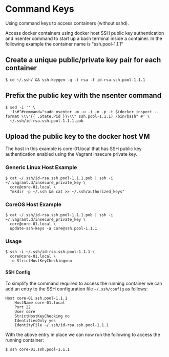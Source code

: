 # Command Keys

Using command keys to access containers (without sshd).

Access docker containers using docker host SSH public key authentication and nsenter command to start up a bash terminal inside a container. In the following example the container name is "ssh.pool-1.1.1"

## Create a unique public/private key pair for each container

```
$ cd ~/.ssh/ && ssh-keygen -q -t rsa -f id-rsa.ssh.pool-1.1.1
```

## Prefix the public key with the nsenter command

```
$ sed -i '' \
  '1s#^#command="sudo nsenter -m -u -i -n -p -t $(docker inspect --format \\\"{{ .State.Pid }}\\\" ssh.pool-1.1.1) /bin/bash" #' \
  ~/.ssh/id-rsa.ssh.pool-1.1.1.pub
```

## Upload the public key to the docker host VM

The host in this example is core-01.local that has SSH public key authentication enabled using the Vagrant insecure private key.

### Generic Linux Host Example

```
$ cat ~/.ssh/id-rsa.ssh.pool-1.1.1.pub | ssh -i ~/.vagrant.d/insecure_private_key \
  core@core-01.local \
  "mkdir -p ~/.ssh && cat >> ~/.ssh/authorized_keys"
```

### CoreOS Host Example

```
$ cat ~/.ssh/id-rsa.ssh.pool-1.1.1.pub | ssh -i ~/.vagrant.d/insecure_private_key \
  core@core-01.local \
  update-ssh-keys -a core@ssh.pool-1.1.1
```

### Usage

```
$ ssh -i ~/.ssh/id-rsa.ssh.pool-1.1.1 \
  core@core-01.local \
  -o StrictHostKeyChecking=no
```

#### SSH Config

To simplify the command required to access the running container we can add an entry to the SSH configuration file ```~/.ssh/config``` as follows:

```
Host core-01.ssh.pool-1.1.1
	HostName core-01.local
	Port 22
	User core
	StrictHostKeyChecking no
	IdentitiesOnly yes
	IdentityFile ~/.ssh/id-rsa.ssh.pool-1.1.1
```

With the above entry in place we can now run the following to access the running container:

```
$ ssh core-01.ssh.pool-1.1.1
```
